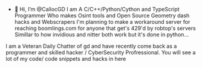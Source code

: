 - 👋 Hi, I’m @CallocGD
I am A C/C++/Python/Cython and TypeScript Programmer Who makes Osint tools and Open Source Geometry dash hacks and Webscrapers
I'm planning to make a workaround server for reaching boomlings.com for anyone that get's 429'd by robtop's servers Simillar to how invidious and nitter both work but it's done in python...

I am a Veteran Daily Chatter of gd and have recently come back as a programmer and skilled hacker / CyberSecurity Profressional.
You will see a lot of my code/ code snippets and hacks in here

